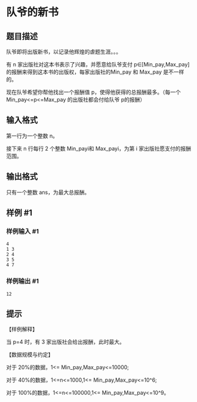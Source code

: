 # 队爷的新书

## 题目描述

队爷即将出版新书，以记录他辉煌的虐题生涯。。。

有 n 家出版社对这本书表示了兴趣，并愿意给队爷支付 p∈[Min\_pay,Max\_pay]的报酬来得到这本书的出版权，每家出版社的Min\_pay 和 Max\_pay 是不一样的。

现在队爷希望你帮他找出一个报酬值 p，使得他获得的总报酬最多。（每一个 Min\_pay<=p<=Max\_pay 的出版社都会付给队爷 p的报酬）


## 输入格式

第一行为一个整数 n。

接下来 n 行每行 2 个整数 Min\_payi和 Max\_payi，为第 i 家出版社愿支付的报酬范围。


## 输出格式

只有一个整数 ans，为最大总报酬。


## 样例 #1

### 样例输入 #1
```
4
1 3
2 4
3 5
4 7
```

### 样例输出 #1

```
12
```

## 提示

【样例解释】

当 p=4 时，有 3 家出版社会给出报酬，此时最大。


【数据规模与约定】

对于 20%的数据，1<= Min\_pay,Max\_pay<=10000;

对于 40%的数据，1<=n<=1000,1<= Min\_pay,Max\_pay<=10^6;

对于 100%的数据，1<=n<=100000,1<= Min\_pay,Max\_pay<=10^9。

